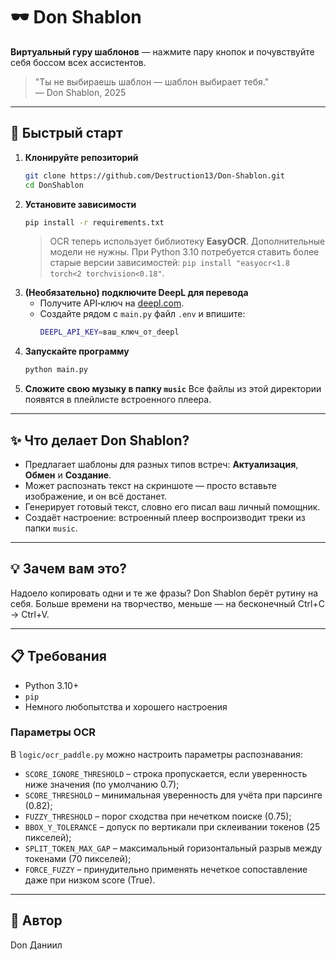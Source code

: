 # 🕶️ Don Shablon

**Виртуальный гуру шаблонов** — нажмите пару кнопок и почувствуйте себя боссом всех ассистентов.

> "Ты не выбираешь шаблон — шаблон выбирает тебя."  
> — Don Shablon, 2025

---

## 🚀 Быстрый старт

1. **Клонируйте репозиторий**
   ```bash
   git clone https://github.com/Destruction13/Don-Shablon.git
   cd DonShablon
   ```
2. **Установите зависимости**
   ```bash
   pip install -r requirements.txt
   ```
   > OCR теперь использует библиотеку **EasyOCR**. Дополнительные модели не нужны.
   > При Python 3.10 потребуется ставить более старые версии зависимостей:
   > `pip install "easyocr<1.8 torch<2 torchvision<0.18"`.
3. **(Необязательно) подключите DeepL для перевода**
   * Получите API‑ключ на [deepl.com](https://www.deepl.com/account/summary).
   * Создайте рядом с `main.py` файл `.env` и впишите:
     ```bash
     DEEPL_API_KEY=ваш_ключ_от_deepl
     ```
4. **Запускайте программу**
   ```bash
   python main.py
   ```
5. **Сложите свою музыку в папку `music`**
   Все файлы из этой директории появятся в плейлисте встроенного плеера.

---

## ✨ Что делает Don Shablon?

- Предлагает шаблоны для разных типов встреч: **Актуализация**, **Обмен** и **Создание**.
- Может распознать текст на скриншоте — просто вставьте изображение, и он всё достанет.
- Генерирует готовый текст, словно его писал ваш личный помощник.
- Создаёт настроение: встроенный плеер воспроизводит треки из папки `music`.

---

## 💡 Зачем вам это?

Надоело копировать одни и те же фразы? Don Shablon берёт рутину на себя. Больше времени на творчество, меньше — на бесконечный Ctrl+C → Ctrl+V.

---

## 📋 Требования

- Python 3.10+
- `pip`
- Немного любопытства и хорошего настроения

### Параметры OCR

В `logic/ocr_paddle.py` можно настроить параметры распознавания:

- `SCORE_IGNORE_THRESHOLD` – строка пропускается, если уверенность ниже значения (по умолчанию 0.7);
- `SCORE_THRESHOLD` – минимальная уверенность для учёта при парсинге (0.82);
- `FUZZY_THRESHOLD` – порог сходства при нечетком поиске (0.75);
- `BBOX_Y_TOLERANCE` – допуск по вертикали при склеивании токенов (25 пикселей);
- `SPLIT_TOKEN_MAX_GAP` – максимальный горизонтальный разрыв между токенами (70 пикселей);
- `FORCE_FUZZY` – принудительно применять нечеткое сопоставление даже при низком score (True).

---

## 👑 Автор

Don Даниил
